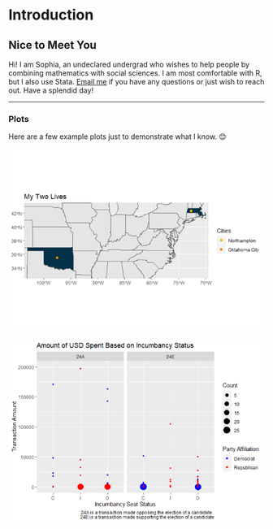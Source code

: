 Introduction
================

## Nice to Meet You

Hi! I am Sophia, an undeclared undergrad who wishes to help people by
combining mathematics with social sciences. I am most comfortable with
R, but I also use Stata. [Email me](mailto:ssilovsky@smith.edu) if you
have any questions or just wish to reach out. Have a splendid day!

------------------------------------------------------------------------

### Plots

Here are a few example plots just to demonstrate what I know. :blush:

![](README_files/figure-gfm/unnamed-chunk-2-1.png)<!-- -->

![](README_files/figure-gfm/unnamed-chunk-3-1.png)<!-- -->
